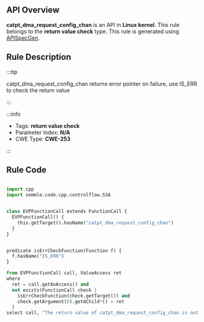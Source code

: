 ---
---


## API Overview
**catpt_dma_request_config_chan** is an API in **Linux kernel**. This rule belongs to the **return value check** type. This rule is generated using [APISpecGen](../../tools/APISpecGen).
## Rule Description

:::tip

catpt_dma_request_config_chan returns error pointer on failure, use IS_ERR to check the return value

:::

:::info

- Tags: **return value check**
- Parameter Index: **N/A**
- CWE Type: **CWE-253**

:::

## Rule Code
```python

import cpp
import semmle.code.cpp.controlflow.SSA


class EVPFunctionCall extends FunctionCall {
  EVPFunctionCall() {
    this.getTarget().hasName("catpt_dma_request_config_chan")
  }
}


predicate isErrCheckFunction(Function f) {
  f.hasName("IS_ERR") 
}

from EVPFunctionCall call, ValueAccess ret
where
  ret = call.getAnAccess() and
  not exists(FunctionCall check |
    isErrCheckFunction(check.getTarget()) and
    check.getArgument(0).getAChild*() = ret
  )
select call, "The return value of catpt_dma_request_config_chan is not checked with IS_ERR."
    
```